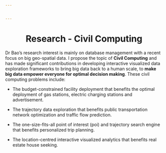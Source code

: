 ```yaml
---


---
```


<center> <h1>Research - Civil Computing</h1> </center>

Dr Bao’s research interest is mainly on database management with a recent focus on big geo-spatial data. I propose the topic of **Civil Computing** and has made significant contributions in developing interactive visualized data exploration frameworks to bring big data back to a human scale, to **make big data empower everyone for optimal decision making**. These civil computing problems include:

- The budget-constrained facility deployment that benefits the optimal deployment of gas stations, electric charging stations and advertisement.

- The trajectory data exploration that benefits public transportation network optimization and traffic flow prediction.

- The one-size-fits-all point of interest (poi) and trajectory search engine that benefits personalized trip planning.

- The location-centred interactive visualized analytics that benefits real estate house seeking.